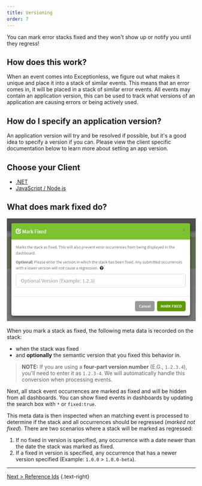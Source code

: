 ```yaml
---
title: Versioning
order: 7
---
```

You can mark error stacks fixed and they won't show up or notify you until they regress!

## How does this work?

When an event comes into Exceptionless, we figure out what makes it unique and place it into a stack of similar events. This means that an error comes in, it will be placed in a stack of similar error events. All events may contain an application version, this can be used to track what versions of an application are causing errors or being actively used.

## How do I specify an application version?

An application version will try and be resolved if possible, but it's a good idea to specify a version if you can. Please view the client specific documentation below to learn more about setting an app version.

## Choose your Client

* [.NET](clients/dotnet/index.md)
* [JavaScript / Node.js](clients/javascript/client-configuration.md)

## What does mark fixed do?

![Exceptionless Mark Fixed](img/versioning.png)

When you mark a stack as fixed, the following meta data is recorded on the stack:

* when the stack was fixed
* and **optionally** the semantic version that you fixed this behavior in.

> **NOTE:** If you are using a **four-part version number** (E.G., `1.2.3.4`), you'll need to enter it as `1.2.3-4`. We will automatically handle this conversion when processing events.

Next, all stack event occurrences are marked as fixed and will be hidden from all dashboards. You can show fixed events in dashboards by updating the search box with `*` or `fixed:true`.

This meta data is then inspected when an matching event is processed to determine if the stack and all occurrences should be regressed (_marked not fixed_). There are two scenarios where a stack will be marked as regressed:

1. If no fixed in version is specified, any occurrence with a date newer than the date the stack was marked as fixed.
2. If a fixed in version is specified, any occurrence that has a newer version specified (Example: `1.0.0` > `1.0.0-beta`).

---

[Next > Reference Ids](references-ids.md) {.text-right}
